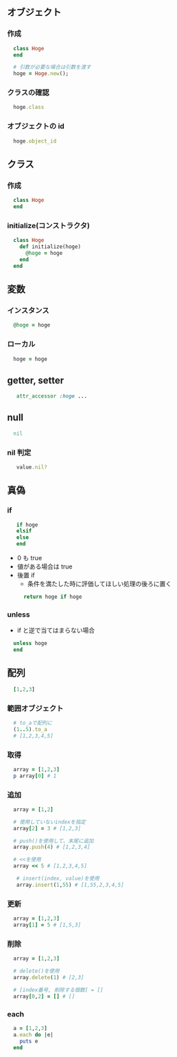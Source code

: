 ## オブジェクト

### 作成

```ruby
  class Hoge
  end

  # 引数が必要な場合は引数を渡す
  hoge = Hoge.new();
```

### クラスの確認

```ruby
  hoge.class
```

### オブジェクトの id

```ruby
  hoge.object_id
```

## クラス

### 作成

```ruby
  class Hoge
  end
```

### initialize(コンストラクタ)

```ruby
  class Hoge
    def initialize(hoge)
      @hoge = hoge
    end
  end
```

## 変数

### インスタンス

```ruby
  @hoge = hoge
```

### ローカル

```ruby
  hoge = hoge
```

## getter, setter

```ruby
   attr_accessor :hoge ...
```

## null

```ruby
  nil
```

### nil 判定

```ruby
   value.nil?
```

## 真偽

### if

```ruby
   if hoge
   elsif
   else
   end
```

- 0 も true
- 値がある場合は true
- 後置 if
  - 条件を満たした時に評価してほしい処理の後ろに置く
  ```ruby
    return hoge if hoge
  ```

### unless

- if と逆で当てはまらない場合

```ruby
  unless hoge
  end
```

## 配列

```ruby
  [1,2,3]
```

### 範囲オブジェクト

```ruby
  # to_aで配列に
  (1..5).to_a
  # [1,2,3,4,5]
```

### 取得

```ruby
  array = [1,2,3]
  p array[0] # 1
```

### 追加

```ruby
  array = [1,2]

  # 使用していないindexを指定
  array[2] = 3 # [1,2,3]

  # push()を使用して、末尾に追加
  array.push(4) # [1,2,3,4]

  # <<を使用
  array << 5 # [1,2,3,4,5]

   # insert(index, value)を使用
   array.insert(1,55) # [1,55,2,3,4,5]
```

### 更新

```ruby
  array = [1,2,3]
  array[1] = 5 # [1,5,3]
```

### 削除

```ruby
  array = [1,2,3]

  # delete()を使用
  array.delete(1) # [2,3]

  # [index番号, 削除する個数] = []
  array[0,2] = [] # []
```

### each

```ruby
  a = [1,2,3]
  a.each do |e|
    puts e
  end
```
